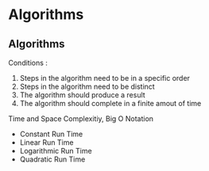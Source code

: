 # Algorithms

<html> 
<body>
<h2> Algorithms </h2>
Conditions :
<ol>
    <li> Steps in the algorithm need to be in a specific order </li>
    <li> Steps in the algorithm need to be distinct </li>
    <li> The algorithm should produce a result </li>
    <li> The algorithm should complete in a finite amout of time </li>
</ol>
Time and Space Complexitiy, Big O Notation
<ul>
    <li> Constant Run Time </li>
    <li> Linear Run Time </li>
    <li> Logarithmic Run Time </li>
    <li> Quadratic Run Time </li>
</ul>
    
</body>
</html>
